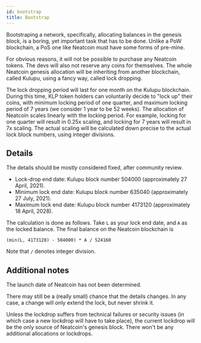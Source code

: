 ```yaml
---
id: bootstrap
title: Bootstrap
---
```


Bootstraping a network, specifically, allocating balances in the genesis
block, is a boring, yet important task that has to be done. Unlike a PoW
blockchain, a PoS one like Neatcoin must have some forms of pre-mine.

For obvious reasons, it will not be possible to purchase any Neatcoin tokens. The
devs will also not reserve any coins for themselves. The whole Neatcoin genesis
allocation will be inheriting from another blockchain, called Kulupu, using a
fancy way, called lock dropping.

The lock dropping period will last for one month on the Kulupu blockchain.
During this time, KLP token holders can voluntarily decide to "lock up" their
coins, with minimum locking period of one quarter, and maximum locking period of 7
years (we consider 1 year to be 52 weeks). The allocation of Neatcoin scales
linearly with the locking period. For example, locking for one quarter will result
in 0.25x scaling, and locking for 7 years will result in 7x scaling. The actual
scaling will be calculated down precise to the actual lock block numbers, using
integer divisions.

## Details

The details should be mostly considered fixed, after community review.

* Lock-drop end date: Kulupu block number 504000 (approximately 27 April, 2021).
* Minimum lock end date: Kulupu block number 635040 (approximately 27 July, 2021).
* Maximum lock end date: Kulupu block number 4173120 (approximately 18 April, 2028).

The calculation is done as follows. Take `L` as your lock end date, and `A` as
the locked balance. The final balance on the Neatcoin blockchain is

```
(min(L, 4173120) - 504000) * A / 524160
```

Note that `/` denotes integer division.

## Additional notes

The launch date of Neatcoin has not been determined.

There may still be a (really small) chance that the details changes. In any
case, a change will only extend the lock, but never shrink it.

Unless the lockdrop suffers from technical failures or security issues (in which
case a new lockdrop will have to take place), the current lockdrop will be the
only source of Neatcoin's genesis block. There won't be any additional
allocations or lockdrops.